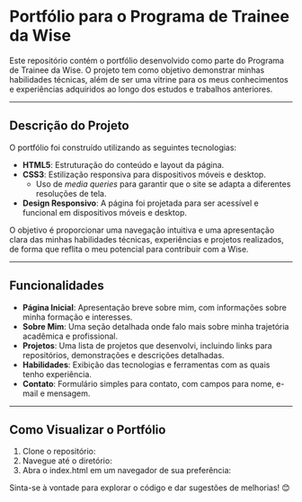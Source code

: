 # Portfólio para o Programa de Trainee da Wise

Este repositório contém o portfólio desenvolvido como parte do Programa de Trainee da Wise. O projeto tem como objetivo demonstrar minhas habilidades técnicas, além de ser uma vitrine para os meus conhecimentos e experiências adquiridos ao longo dos estudos e trabalhos anteriores.

---

## Descrição do Projeto

O portfólio foi construído utilizando as seguintes tecnologias:

- **HTML5**: Estruturação do conteúdo e layout da página.
- **CSS3**: Estilização responsiva para dispositivos móveis e desktop.
  - Uso de *media queries* para garantir que o site se adapta a diferentes resoluções de tela.
- **Design Responsivo**: A página foi projetada para ser acessível e funcional em dispositivos móveis e desktop.

O objetivo é proporcionar uma navegação intuitiva e uma apresentação clara das minhas habilidades técnicas, experiências e projetos realizados, de forma que reflita o meu potencial para contribuir com a Wise.

---

## Funcionalidades

- **Página Inicial**: Apresentação breve sobre mim, com informações sobre minha formação e interesses.
- **Sobre Mim**: Uma seção detalhada onde falo mais sobre minha trajetória acadêmica e profissional.
- **Projetos**: Uma lista de projetos que desenvolvi, incluindo links para repositórios, demonstrações e descrições detalhadas.
- **Habilidades**: Exibição das tecnologias e ferramentas com as quais tenho experiência.
- **Contato**: Formulário simples para contato, com campos para nome, e-mail e mensagem.

---

## Como Visualizar o Portfólio

1. Clone o repositório:
2. Navegue até o diretório:
3. Abra o index.html em um navegador de sua preferência:

Sinta-se à vontade para explorar o código e dar sugestões de melhorias! 😊







